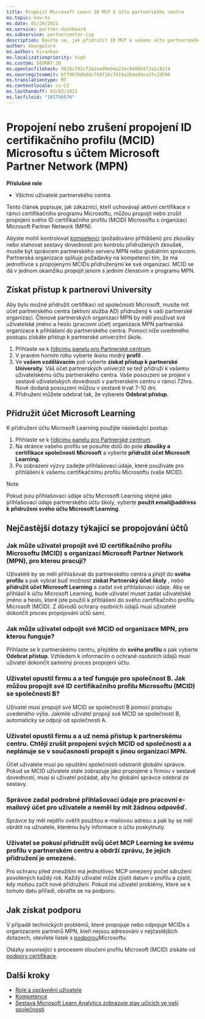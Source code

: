 ```yaml
---
title: Propojit Microsoft Learn ID MCP k účtu partnerského centra
ms.topic: how-to
ms.date: 01/29/2021
ms.service: partner-dashboard
ms.subservice: partnercenter-csp
description: Naučte se, jak přidružit ID MCP k vašemu účtu partnerského centra, aby vaše společnost mohla vidět školicí a studijní postupy, které jste provedli směrem k kompetenci.
author: kbangalore
ms.author: kiranban
ms.localizationpriority: high
ms.custom: SEOMAY.20
ms.openlocfilehash: 9828c791cf1b1ee99eb8a23ec84869472a2c8114
ms.sourcegitcommit: bff907bdbddc769716c7418a2b4a94ca37c2d590
ms.translationtype: MT
ms.contentlocale: cs-CZ
ms.lasthandoff: 03/03/2021
ms.locfileid: "101756576"
---
```

# <a name="link-or-unlink-a-microsoft-certification-profile-id-mcid-to-a-microsoft-partner-network-mpn-account"></a>Propojení nebo zrušení propojení ID certifikačního profilu (MCID) Microsoftu s účtem Microsoft Partner Network (MPN)

**Příslušné role**

- Všichni uživatelé partnerského centra

Tento článek popisuje, jak zákazníci, kteří uchovávají aktivní certifikace v rámci certifikačního programu Microsoftu, můžou propojit nebo zrušit propojení svého ID certifikačního profilu (MCID) Microsoftu s organizací Microsoft Partner Network (MPN).

Abyste mohli kontrolovat [kompetenci](https://partner.microsoft.com/pcv/partnership/competencies) (požadováno přihlášení) pro zkoušky nebo stahovat sestavy dovedností pro kontrolu přidružených zkoušek, musíte být správcem partnerského serveru MPN nebo globálním správcem. Partnerská organizace splňuje požadavky na kompetenci tím, že má jednotlivce s propojenými MCIDs přidruženými ke své organizaci. MCID se dá v jednom okamžiku propojit jenom s jedním členstvím v programu MPN.

## <a name="get-partner-university-access"></a>Získat přístup k partnerovi University

Aby bylo možné přidružit certifikaci od společnosti Microsoft, musíte mít účet partnerského centra (aktivní služba AD) přidružený k vaší partnerské organizaci. Členové partnerských organizací MPN by měli používat své uživatelské jméno a heslo (pracovní účet) organizace MPN partnerská organizace k přihlášení do partnerského centra.
Pomocí níže uvedeného postupu získáte přístup k partnerské univerzitní škole.

1. Přihlaste se k [řídicímu panelu pro Partnerské centrum](https://partner.microsoft.com/dashboard/).
2. V pravém horním rohu vyberte ikonu modrý **profil** .
3. Ve **vašem vzdělávacím** poli vyberte **získat přístup k partnerské University**.
Váš účet partnerských univerzit se teď přidruží k vašemu uživatelskému účtu partnerského centra. Vaše posouzení se projeví v sestavě uživatelských dovedností v partnerském centru v rámci 72hrs. Nově dodaná posouzení můžou v sestavě trvat 7-10 dní.
4. Přidružení můžete odebrat tak, že vyberete **Odebrat přístup**.

## <a name="associate-a-microsoft-learning-account"></a>Přidružit účet Microsoft Learning

K přidružení účtu Microsoft Learning použijte následující postup. 

1. Přihlaste se k [řídicímu panelu pro Partnerské centrum](https://partner.microsoft.com/dashboard/).
2. Na stránce vašeho profilu se posuňte dolů do pole **zkoušky a certifikace společnosti Microsoft** a vyberte **přidružit účet Microsoft Learning**.
3. Po zobrazení výzvy zadejte přihlašovací údaje, které používáte pro přihlášení k vašemu certifikačnímu profilu Microsoftu (vaše MCID).

>[!NOTE]
>Pokud jsou přihlašovací údaje účtu Microsoft Learning stejné jako přihlašovací údaje partnerského účtu školy, vyberte **použít email@address k přidružení svého účtu Microsoft Learning**.

## <a name="frequently-asked-questions-about-linking-accounts"></a>Nejčastější dotazy týkající se propojování účtů

### <a name="how-can-a-user-link-their-microsoft-certification-profile-id-mcid-with-the-microsoft-partner-network-mpn-organization-they-work-for"></a>Jak může uživatel propojit své ID certifikačního profilu Microsoftu (MCID) s organizací Microsoft Partner Network (MPN), pro kterou pracují?

Uživatelé by se měli přihlašovat do partnerského centra a přejít do **svého profilu** a pak vybrat buď možnost **získat Partnerský účet školy** , nebo **přidružit účet Microsoft Learning** a zadat své přihlašovací údaje. Aby se přihlásil k účtu Microsoft Learning, bude uživatel muset zadat uživatelské jméno a heslo, které jste použili k přihlášení do svého certifikačního profilu Microsoft (MCID). Z důvodů ochrany osobních údajů musí uživatelé dokončit proces propojování účtů sami.  

### <a name="how-can-a-user-unlink-their-mcid-from-the-mpn-organization-they-work-for"></a>Jak může uživatel odpojit své MCID od organizace MPN, pro kterou funguje?

Přihlaste se k partnerskému centru, přejděte do **svého profilu** a pak vyberte **Odebrat přístup**. Vzhledem k informacím o ochraně osobních údajů musí uživatel dokončit samotný proces propojení účtu.

### <a name="the-user-left-company-a-and-now-works-for-company-b-how-can-they-link-their-microsoft-certification-profile-id-mcid-with-company-b"></a>Uživatel opustil firmu a a teď funguje pro společnost B. Jak můžou propojit své ID certifikačního profilu Microsoftu (MCID) se společností B?

Uživatel musí propojit své MCID se společností B pomocí postupu uvedeného výše. Jakmile uživatel propojí své MCID se společností B, automaticky se odpojí od společnosti A.

### <a name="the-user-left-company-a-and-no-longer-has-access-to-partner-center-they-want-to-unlink-their-mcid-from-company-a-and-are-not-planning-to-link-it-with-another-mpn-organization-at-the-moment"></a>Uživatel opustil firmu a a už nemá přístup k partnerskému centru. Chtějí zrušit propojení svých MCID od společnosti a a neplánuje se v současnosti propojit s jinou organizací MPN.

Účet uživatele musí po opuštění společnosti odstranit globální správce. Pokud se MCID uživatele stále zobrazuje jako propojené s firmou v sestavě dovedností, musí si uživatel požádat, aby ho globální správce odebral ze sestavy.

### <a name="the-admin-provided-sign-in-details-for-a-work-email-account-to-a-user-and-they-have-had-no-response"></a>Správce zadal podrobné přihlašovací údaje pro pracovní e-mailový účet pro uživatele a neměl by mít žádnou odpověď.

Správce by měl nejdřív ověřit použitou e-mailovou adresu a pak by se měl obrátit na uživatele, kterému byly informace o účtu poskytnuty.

### <a name="a-user-tries-to-associate-their-mcp-learning-account-to-their-profile-in-partner-center-and-receives-a-message-that-their-association-is-limited"></a>Uživatel se pokusí přidružit svůj účet MCP Learning ke svému profilu v partnerském centru a obdrží zprávu, že jejich přidružení je omezené.

Pro ochranu před zneužitím má jednotlivec MCP omezený počet sdružení povolených každý rok. Každý uživatel může zjistit datum v profilu a zjistit, kdy mohou začít nové přidružení. Pokud má uživatel problémy, které se k tomuto datu přiřadí, obraťte se na podporu.  

## <a name="how-to-get-support"></a>Jak získat podporu

V případě technických problémů, které propojuje nebo odpojuje MCIDs s organizacemi partnerů MPN, kteří nejsou adresováni v nejčastějších dotazech, otevřete lístek s [podporou](https://partner.microsoft.com/support)Microsoftu.

Otázky související s procesem sloučení profilu Microsoft (MCID) získáte od [podpory certifikace](https://aka.ms/mcpforum).

## <a name="next-steps"></a>Další kroky

- [Role a oprávnění uživatele](./permissions-overview.md)
- [Kompetence](https://partner.microsoft.com/membership/competencies)
- [Sestava Microsoft Learn Analytics zobrazuje stav učících ve vaší společnosti](ms-learn-analytics.md)